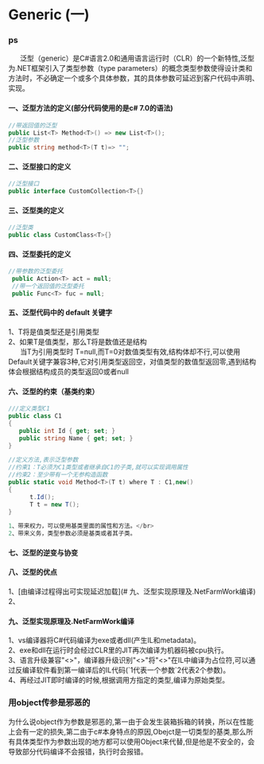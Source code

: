 # Generic (一)

### ps
&nbsp;&nbsp;&nbsp;&nbsp;&nbsp;&nbsp;泛型（generic）是C#语言2.0和通用语言运行时（CLR）的一个新特性,泛型为.NET框架引入了类型参数（type parameters）的概念类型参数使得设计类和方法时，不必确定一个或多个具体参数，其的具体参数可延迟到客户代码中声明、实现。

#### 一、泛型方法的定义(部分代码使用的是c# 7.0的语法)
``` .cs
//带返回值的泛型
public List<T> Method<T>() => new List<T>();
//泛型参数
public string method<T>(T t)=> "";
```
#### 二、泛型接口的定义
``` .cs
//泛型接口
public interface CustomCollection<T>{}
```
#### 三、泛型类的定义
``` .cs
//泛型类
public class CustomClass<T>{}
```

#### 四、泛型委托的定义
``` .cs
//带参数的泛型委托
 public Action<T> act = null;
 //带一个返回值的泛型委托
 public Func<T> fuc = null;
```
#### 五、泛型代码中的 default 关键字
1、T将是值类型还是引用类型</br>
2、如果T是值类型，那么T将是数值还是结构</br>
&nbsp;&nbsp;&nbsp;&nbsp;&nbsp;&nbsp;当T为引用类型时 T=null,而T=0对数值类型有效,结构体却不行,可以使用Default关键字兼容3种,它对引用类型返回空，对值类型的数值型返回零,遇到结构体会根据结构成员的类型返回0或者null

#### 六、泛型的约束（基类约束）
``` .cs
///定义类型C1
public class C1
{
   public int Id { get; set; }
   public string Name { get; set; }
}

//定义方法,表示泛型参数
//约束1：T必须为C1类型或者继承自C1的子类,就可以实现调用属性
//约束2：至少带有一个无参构造函数
public static void Method<T>(T t) where T : C1,new()
{
      t.Id();
      T t = new T();
}

1、带来权力，可以使用基类里面的属性和方法。</br>
2、带来义务，类型参数必须是基类或者其子类。
```


#### 七、泛型的逆变与协变

#### 八、泛型的优点
1、[由编译过程得出可实现延迟加载](# 九、泛型实现原理及.NetFarmWork编译)</br>
2、
#### 九、泛型实现原理及.NetFarmWork编译
1、vs编译器将C#代码编译为exe或者dll(产生IL和metadata)。</br>
2、exe和dll在运行时会经过CLR里的JIT再次编译为机器码被cpu执行。</br>
3、语言升级兼容"<>"，编译器升级识别"<>"将"<>"在IL中编译为占位符,可以通过反编译软件看到第一编译后的IL代码(\`1代表一个参数\`2代表2个参数)。</br>
4、再经过JIT即时编译的时候,根据调用方指定的类型,编译为原始类型。</br>

### 用object传参是邪恶的
  为什么说object作为参数是邪恶的,第一由于会发生装箱拆箱的转换，所以在性能上会有一定的损失,第二由于c#本身特点的原因,Obejct是一切类型的基类,那么所有具体类型作为参数出现的地方都可以使用Object来代替,但是他是不安全的，会导致部分代码编译不会报错，执行时会报错。
 
